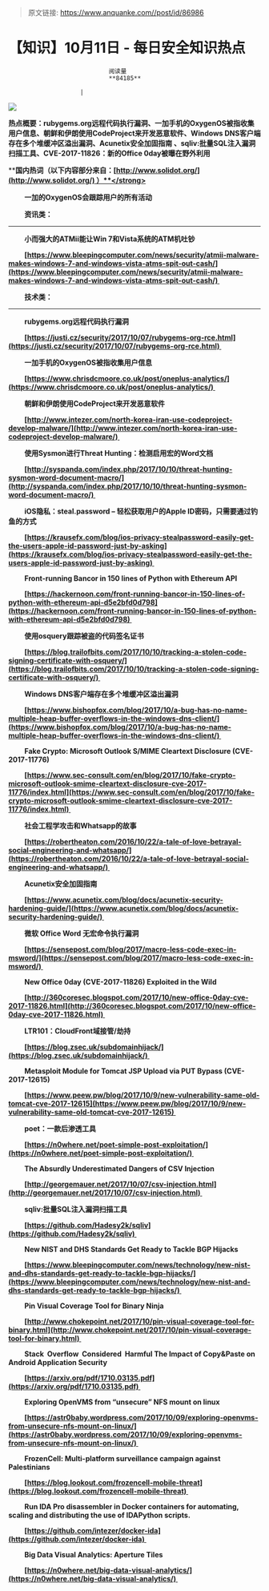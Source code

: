 > 原文链接: https://www.anquanke.com//post/id/86986 


# 【知识】10月11日 - 每日安全知识热点


                                阅读量   
                                **84185**
                            
                        |
                        
                                                                                    



[![](https://p2.ssl.qhimg.com/t0170022472cde0b00f.png)](https://p2.ssl.qhimg.com/t0170022472cde0b00f.png)

**热点概要：rubygems.org远程代码执行漏洞、一加手机的OxygenOS被指收集用户信息、朝鲜和伊朗使用CodeProject来开发恶意软件、Windows DNS客户端存在多个堆缓冲区溢出漏洞、Acunetix安全加固指南 、sqliv:批量SQL注入漏洞扫描工具、CVE-2017-11826：新的Office 0day被曝在野外利用**



**<strong style="text-indent: 32px">**</strong>

**<strong style="text-indent: 32px">国内热词（以下内容部分来自：[http://www.solidot.org/](http://www.solidot.org/) ）**</strong>







一加的OxygenOS会跟踪用户的所有活动





**资讯类：**

********









小而强大的ATMii能让Win 7和Vista系统的ATM机吐钞

[https://www.bleepingcomputer.com/news/security/atmii-malware-makes-windows-7-and-windows-vista-atms-spit-out-cash/](https://www.bleepingcomputer.com/news/security/atmii-malware-makes-windows-7-and-windows-vista-atms-spit-out-cash/) 



**技术类：**

********









rubygems.org远程代码执行漏洞<br>

[https://justi.cz/security/2017/10/07/rubygems-org-rce.html](https://justi.cz/security/2017/10/07/rubygems-org-rce.html) 



一加手机的OxygenOS被指收集用户信息

[https://www.chrisdcmoore.co.uk/post/oneplus-analytics/](https://www.chrisdcmoore.co.uk/post/oneplus-analytics/) 



朝鲜和伊朗使用CodeProject来开发恶意软件

[http://www.intezer.com/north-korea-iran-use-codeproject-develop-malware/](http://www.intezer.com/north-korea-iran-use-codeproject-develop-malware/) 



使用Sysmon进行Threat Hunting：检测启用宏的Word文档

[http://syspanda.com/index.php/2017/10/10/threat-hunting-sysmon-word-document-macro/](http://syspanda.com/index.php/2017/10/10/threat-hunting-sysmon-word-document-macro/) 



iOS隐私：steal.password – 轻松获取用户的Apple ID密码，只需要通过钓鱼的方式

[https://krausefx.com/blog/ios-privacy-stealpassword-easily-get-the-users-apple-id-password-just-by-asking](https://krausefx.com/blog/ios-privacy-stealpassword-easily-get-the-users-apple-id-password-just-by-asking) 



Front-running Bancor in 150 lines of Python with Ethereum API

[https://hackernoon.com/front-running-bancor-in-150-lines-of-python-with-ethereum-api-d5e2bfd0d798](https://hackernoon.com/front-running-bancor-in-150-lines-of-python-with-ethereum-api-d5e2bfd0d798) 



使用osquery跟踪被盗的代码签名证书

[https://blog.trailofbits.com/2017/10/10/tracking-a-stolen-code-signing-certificate-with-osquery/](https://blog.trailofbits.com/2017/10/10/tracking-a-stolen-code-signing-certificate-with-osquery/) 



Windows DNS客户端存在多个堆缓冲区溢出漏洞

[https://www.bishopfox.com/blog/2017/10/a-bug-has-no-name-multiple-heap-buffer-overflows-in-the-windows-dns-client/](https://www.bishopfox.com/blog/2017/10/a-bug-has-no-name-multiple-heap-buffer-overflows-in-the-windows-dns-client/) 



Fake Crypto: Microsoft Outlook S/MIME Cleartext Disclosure (CVE-2017-11776)

[https://www.sec-consult.com/en/blog/2017/10/fake-crypto-microsoft-outlook-smime-cleartext-disclosure-cve-2017-11776/index.html](https://www.sec-consult.com/en/blog/2017/10/fake-crypto-microsoft-outlook-smime-cleartext-disclosure-cve-2017-11776/index.html) 



社会工程学攻击和Whatsapp的故事

[https://robertheaton.com/2016/10/22/a-tale-of-love-betrayal-social-engineering-and-whatsapp/](https://robertheaton.com/2016/10/22/a-tale-of-love-betrayal-social-engineering-and-whatsapp/) 



Acunetix安全加固指南 

[https://www.acunetix.com/blog/docs/acunetix-security-hardening-guide/](https://www.acunetix.com/blog/docs/acunetix-security-hardening-guide/) 



微软 Office Word 无宏命令执行漏洞

[https://sensepost.com/blog/2017/macro-less-code-exec-in-msword/](https://sensepost.com/blog/2017/macro-less-code-exec-in-msword/) 



New Office 0day (CVE-2017-11826) Exploited in the Wild

[http://360coresec.blogspot.com/2017/10/new-office-0day-cve-2017-11826.html](http://360coresec.blogspot.com/2017/10/new-office-0day-cve-2017-11826.html) 



LTR101：CloudFront域接管/劫持

[https://blog.zsec.uk/subdomainhijack/](https://blog.zsec.uk/subdomainhijack/) 



Metasploit Module for Tomcat JSP Upload via PUT Bypass (CVE-2017-12615)

[https://www.peew.pw/blog/2017/10/9/new-vulnerability-same-old-tomcat-cve-2017-12615](https://www.peew.pw/blog/2017/10/9/new-vulnerability-same-old-tomcat-cve-2017-12615) 



poet：一款后渗透工具

[https://n0where.net/poet-simple-post-exploitation/](https://n0where.net/poet-simple-post-exploitation/) 



The Absurdly Underestimated Dangers of CSV Injection 

[http://georgemauer.net/2017/10/07/csv-injection.html](http://georgemauer.net/2017/10/07/csv-injection.html) 



sqliv:批量SQL注入漏洞扫描工具

[https://github.com/Hadesy2k/sqliv](https://github.com/Hadesy2k/sqliv) 



New NIST and DHS Standards Get Ready to Tackle BGP Hijacks

[https://www.bleepingcomputer.com/news/technology/new-nist-and-dhs-standards-get-ready-to-tackle-bgp-hijacks/](https://www.bleepingcomputer.com/news/technology/new-nist-and-dhs-standards-get-ready-to-tackle-bgp-hijacks/) 



Pin Visual Coverage Tool for Binary Ninja 

[http://www.chokepoint.net/2017/10/pin-visual-coverage-tool-for-binary.html](http://www.chokepoint.net/2017/10/pin-visual-coverage-tool-for-binary.html) 



Stack  Overflow  Considered  Harmful The Impact of Copy&amp;Paste on Android Application Security



[https://arxiv.org/pdf/1710.03135.pdf](https://arxiv.org/pdf/1710.03135.pdf) 



Exploring OpenVMS from “unsecure” NFS mount on linux

[https://astr0baby.wordpress.com/2017/10/09/exploring-openvms-from-unsecure-nfs-mount-on-linux/](https://astr0baby.wordpress.com/2017/10/09/exploring-openvms-from-unsecure-nfs-mount-on-linux/) 



FrozenCell: Multi-platform surveillance campaign against Palestinians

[https://blog.lookout.com/frozencell-mobile-threat](https://blog.lookout.com/frozencell-mobile-threat) 



Run IDA Pro disassembler in Docker containers for automating, scaling and distributing the use of IDAPython scripts. 

[https://github.com/intezer/docker-ida](https://github.com/intezer/docker-ida) 



Big Data Visual Analytics: Aperture Tiles

[https://n0where.net/big-data-visual-analytics/](https://n0where.net/big-data-visual-analytics/) 
